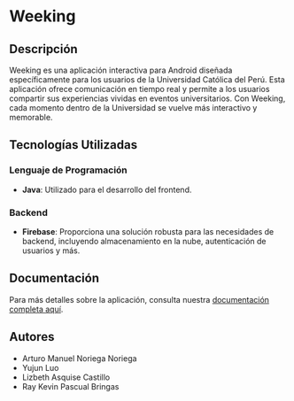 # Weeking

## Descripción
Weeking es una aplicación interactiva para Android diseñada específicamente para los usuarios de la Universidad Católica del Perú. Esta aplicación ofrece comunicación en tiempo real y permite a los usuarios compartir sus experiencias vividas en eventos universitarios. Con Weeking, cada momento dentro de la Universidad se vuelve más interactivo y memorable.

## Tecnologías Utilizadas

### Lenguaje de Programación
- **Java**: Utilizado para el desarrollo del frontend.

### Backend
- **Firebase**: Proporciona una solución robusta para las necesidades de backend, incluyendo almacenamiento en la nube, autenticación de usuarios y más.

## Documentación
Para más detalles sobre la aplicación, consulta nuestra [documentación completa aquí](https://github.com/ArturoManuel/Weeking/blob/master/1TEL05_PROY_TA_G1.pdf).

## Autores
- Arturo Manuel Noriega Noriega
- Yujun Luo
- Lizbeth Asquise Castillo
- Ray Kevin Pascual Bringas
